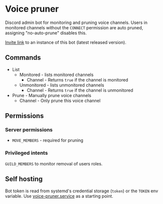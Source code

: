 # Voice pruner

Discord admin bot for monitoring and pruning voice channels.
Users in monitored channels without the `CONNECT` permission are auto pruned, assigning "no-auto-prune" disables this.

[Invite link] to an instance of this bot (latest released version).

## Commands
* List
  * Monitored - lists monitored channels
    * Channel - Returns `true` if the channel is monitored
  * Unmonitored - lists unmonitored channels
    * Channel - Returns `true` if the channel is unmonitored
* Prune - Manually prune voice channels
  * Channel - Only prune this voice channel

## Permissions

### Server permissions
* `MOVE_MEMBERS` -  required for pruning

### Privileged intents
`GUILD_MEMBERS` to monitor removal of users roles.

## Self hosting
Bot token is read from systemd's credential storage (`token`) or the `TOKEN` env variable.
Use [voice-pruner.service] as a starting point.

[Invite link]: https://discord.com/api/oauth2/authorize?client_id=861223160905072640&permissions=16777216&scope=bot%20applications.commands
[voice-pruner.service]: voice-pruner.service
